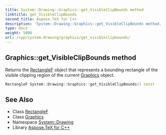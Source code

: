```yaml
---
title: System::Drawing::Graphics::get_VisibleClipBounds method
linktitle: get_VisibleClipBounds
second_title: Aspose.TeX for C++
description: 'System::Drawing::Graphics::get_VisibleClipBounds method. Returns the RectangleF object that represents a bounding rectangle of the visible clipping region of the current Graphics object in C++.'
type: docs
weight: 5800
url: /cpp/system.drawing/graphics/get_visibleclipbounds/
---
```

## Graphics::get_VisibleClipBounds method


Returns the [RectangleF](../../rectanglef/) object that represents a bounding rectangle of the visible clipping region of the current [Graphics](../) object.

```cpp
RectangleF System::Drawing::Graphics::get_VisibleClipBounds() const
```

## See Also

* Class [RectangleF](../../rectanglef/)
* Class [Graphics](../)
* Namespace [System::Drawing](../../)
* Library [Aspose.TeX for C++](../../../)

